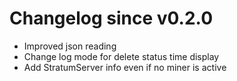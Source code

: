 # Changelog since v0.2.0
- Improved json reading 
- Change log mode for delete status time display 
- Add StratumServer info even if no miner is active 
